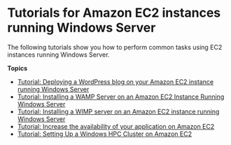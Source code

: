 # Tutorials for Amazon EC2 instances running Windows Server<a name="ec2-tutorials"></a>

The following tutorials show you how to perform common tasks using EC2 instances running Windows Server\.

**Topics**
+ [Tutorial: Deploying a WordPress blog on your Amazon EC2 instance running Windows Server](EC2Win_CreateWordPressBlog.md)
+ [Tutorial: Installing a WAMP Server on an Amazon EC2 Instance Running Windows Server](install-WAMP.md)
+ [Tutorial: Installing a WIMP server on an Amazon EC2 instance running Windows Server](install-WIMP.md)
+ [Tutorial: Increase the availability of your application on Amazon EC2](ec2-increase-availability.md)
+ [Tutorial: Setting Up a Windows HPC Cluster on Amazon EC2](ConfigWindowsHPC.md)